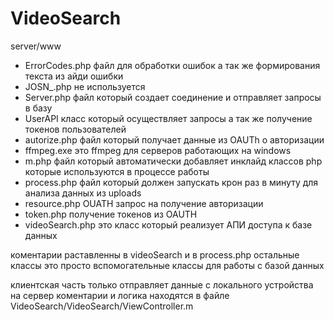 # VideoSearch

server/www 

- ErrorCodes.php файл для обработки ошибок а так же формирования текста из айди ошибки 
- JOSN_.php не используется 
- Server.php файл который создает соединение и отправляет запросы в базу 
- UserAPI класс который осуществляет запросы а так же получение токенов пользователей 
- autorize.php файл который получает данные из OAUTh о авторизации 
- ffmpeg.exe это ffmpeg для серверов работающих на windows 
- m.php файл который автоматически добавляет инклайд классов php которые используются в процессе работы 
- process.php файл который должен запускать крон раз в минуту для анализа данных из uploads
- resource.php OUATH запрос на получение авторизации
- token.php получение токенов из OAUTH
- videoSearch.php это класс который реализует АПИ доступа к базе данных 

коментарии раставленны в videoSearch и в process.php остальные классы это просто вспомогательные классы для работы с базой данных 

клиентская часть только отправляет данные с локального устройства на сервер 
коментарии и логика находятся в файле VideoSearch/VideoSearch/ViewController.m 
